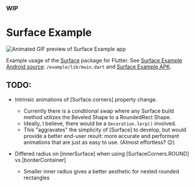 ### WIP
# Surface Example

![Animated GIF preview of Surface Example app](https://github.com/Zabadam/surface/blob/main/doc/Surface-Example.gif)

Example usage of the [Surface](https://github.com/Zabadam/surface) package for Flutter. See [Surface Example Android source](https://github.com/Zabadam/surface/tree/main/example/lib/main.dart): `/example/lib/main.dart` and [Surface Example APK](https://github.com/Zabadam/surface/tree/main/example/build/app/outputs/flutter-apk/app-release.apk).

## TODO:

- Intrinsic animations of [Surface.corners] property change.
    - Currently there is a conditional swap where any Surface build method utilizes the Beveled Shape to a RoundedRect Shape.
    - Ideally, I believe, there would be a `Decoration.lerp()` involved.
    - This "aggravates" the simplicity of [Surface] to develop, but would provide a better end-user result: more accurate and performant animations that are just as easy to use. (Almost effortless? 😉)

- Differed radius on [innerSurface] when using [SurfaceCorners.ROUND] vs [borderContainer]
    - Smaller inner radius gives a better aesthetic for nested rounded rectangles
